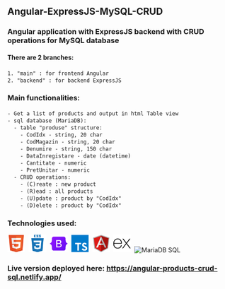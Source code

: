 ## Angular-ExpressJS-MySQL-CRUD

### Angular application with ExpressJS backend with CRUD operations for MySQL database

  #### There are 2 branches:
    1. "main" : for frontend Angular
    2. "backend" : for backend ExpressJS
    
  ### Main functionalities:
    - Get a list of products and output in html Table view
    - sql database (MariaDB):
      - table "produse" structure:
        - CodIdx - string, 20 char
        - CodMagazin - string, 20 char
        - Denumire - string, 150 char
        - DataInregistare - date (datetime)
        - Cantitate - numeric
        - PretUnitar - numeric
      - CRUD operations:
        - (C)reate : new product
        - (R)ead : all products
        - (U)pdate : product by "CodIdx"
        - (D)elete : product by "CodIdx"

### Technologies used:
<div>
  <img src="https://github.com/devicons/devicon/blob/master/icons/html5/html5-original.svg" title="HTML5" alt="HTML" width="40" height="40"/>&nbsp;
  <img src="https://github.com/devicons/devicon/blob/master/icons/css3/css3-plain-wordmark.svg"  title="CSS3" alt="CSS" width="40" height="40"/>&nbsp;
  <img src="https://github.com/devicons/devicon/blob/master/icons/bootstrap/bootstrap-original.svg "  title="Bootstrap" alt="Bootstrap" width="40" height="40"/>&nbsp;
  <img src="https://github.com/devicons/devicon/blob/master/icons/typescript/typescript-original.svg" title="TypeScript" alt="TypeScript" width="40" height="40"/>&nbsp;
  <img src="https://github.com/devicons/devicon/blob/master/icons/angularjs/angularjs-original.svg" title="Angular" alt="Angular" width="40" height="40"/>&nbsp;
  <img src="https://github.com/devicons/devicon/blob/master/icons/express/express-original.svg" title="Express" alt="Express" width="40" height="40"/>&nbsp;
  <img src="https://mariadb.org/wp-content/themes/twentynineteen-child/icons/mariadb_org_rgb_h.svg" title="MariaDB SQL" alt="MariaDB SQL" width="40" height="40"/>&nbsp;
</div>

### Live version deployed here: https://angular-products-crud-sql.netlify.app/

